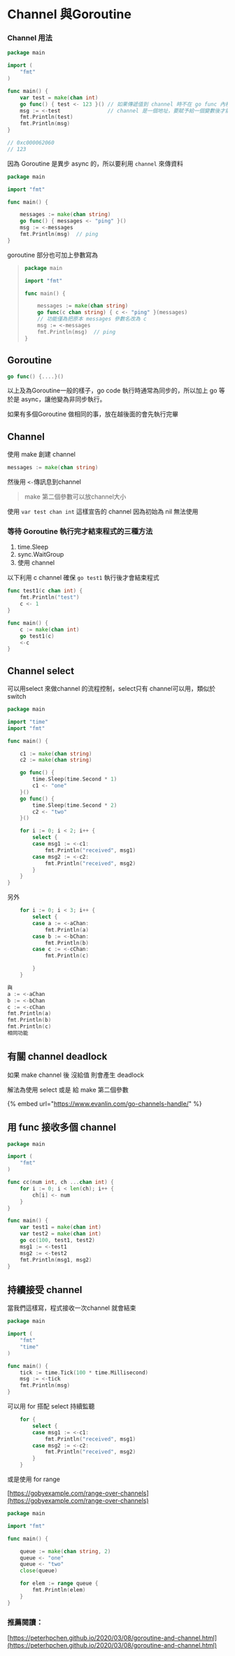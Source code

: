 # Channel 與Goroutine

### Channel 用法

```go
package main

import (
	"fmt"
)

func main() {
	var test = make(chan int)
	go func() { test <- 123 }() // 如果傳遞值到 channel 時不在 go func 內程式會卡住
	msg := <-test               // channel 是一個地址，要賦予給一個變數後才能讀出
	fmt.Println(test)
	fmt.Println(msg)
}

// 0xc000062060
// 123
```

因為 Goroutine 是異步 async 的，所以要利用 `channel` 來傳資料

```go
package main

import "fmt"

func main() {

    messages := make(chan string)
    go func() { messages <- "ping" }()
    msg := <-messages
    fmt.Println(msg)  // ping
}
```

goroutine 部分也可加上參數寫為

> ```go
> package main
>
> import "fmt"
>
> func main() {
>
>     messages := make(chan string)
>     go func(c chan string) { c <- "ping" }(messages) 
>     // 功能僅為把原本 messages 參數名改為 c
>     msg := <-messages
>     fmt.Println(msg)  // ping
> }
> ```

## Goroutine

```go
go func() {....}()
```

以上及為Goroutine一般的樣子，go code 執行時通常為同步的，所以加上 go 等於是 async，讓他變為非同步執行。

如果有多個Goroutine 做相同的事，放在越後面的會先執行完畢

## Channel

使用 make 創建 channel

```go
messages := make(chan string)
```

然後用 `<-`傳訊息到channel

> make 第二個參數可以放channel大小

使用 `var test chan int` 這樣宣告的 channel 因為初始為 nil 無法使用

### 等待 Goroutine 執行完才結束程式的三種方法

1. time.Sleep
2. sync.WaitGroup
3. 使用 channel&#x20;

以下利用 c channel 確保 `go test1` 執行後才會結束程式

```go
func test1(c chan int) {
	fmt.Println("test")
	c <- 1
}

func main() {
	c := make(chan int)
	go test1(c)
	<-c
}
```

## Channel select

可以用select 來做channel 的流程控制，select只有 channel可以用，類似於switch

```go
package main

import "time"
import "fmt"

func main() {

    c1 := make(chan string)
    c2 := make(chan string)

    go func() {
        time.Sleep(time.Second * 1)
        c1 <- "one"
    }()
    go func() {
        time.Sleep(time.Second * 2)
        c2 <- "two"
    }()

    for i := 0; i < 2; i++ {
        select {
        case msg1 := <-c1:
            fmt.Println("received", msg1)
        case msg2 := <-c2:
            fmt.Println("received", msg2)
        }
    }
}
```

另外

```go
    for i := 0; i < 3; i++ {
        select {
        case a := <-aChan:
            fmt.Println(a)
        case b := <-bChan:
            fmt.Println(b)
        case c := <-cChan:
            fmt.Println(c)

        }
    }
```

```go
與 
a := <-aChan
b := <-bChan
c := <-cChan
fmt.Println(a)
fmt.Println(b)
fmt.Println(c)
相同功能
```

## 有關 channel deadlock

如果 make channel 後 沒給值 則會產生 deadlock

解法為使用 select 或是 給 make 第二個參數

{% embed url="https://www.evanlin.com/go-channels-handle/" %}

## 用 func 接收多個 channel&#x20;

```go
package main

import (
	"fmt"
)

func cc(num int, ch ...chan int) {
	for i := 0; i < len(ch); i++ {
		ch[i] <- num
	}
}

func main() {
	var test1 = make(chan int)
	var test2 = make(chan int)
	go cc(100, test1, test2)
	msg1 := <-test1
	msg2 := <-test2
	fmt.Println(msg1, msg2)
}

```

## 持續接受 channel

當我們這樣寫，程式接收一次channel 就會結束

```go
package main

import (
	"fmt"
	"time"
)

func main() {
	tick := time.Tick(100 * time.Millisecond)
    msg := <-tick
	fmt.Println(msg)
}
```

可以用 for 搭配 select 持續監聽

```go
    for {
        select {
        case msg1 := <-c1:
            fmt.Println("received", msg1)
        case msg2 := <-c2:
            fmt.Println("received", msg2)
        }
    }
```

或是使用 for range

[https://gobyexample.com/range-over-channels](https://gobyexample.com/range-over-channels)

```go
package main

import "fmt"

func main() {

    queue := make(chan string, 2)
    queue <- "one"
    queue <- "two"
    close(queue)

    for elem := range queue {
        fmt.Println(elem)
    }
}
```

### 推薦閱讀：

[https://peterhpchen.github.io/2020/03/08/goroutine-and-channel.html](https://peterhpchen.github.io/2020/03/08/goroutine-and-channel.html)
